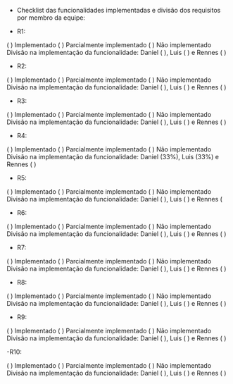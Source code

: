 - Checklist das funcionalidades implementadas e divisão dos requisitos por membro da equipe:

- R1:

( ) Implementado ( ) Parcialmente implementado ( ) Não implementado
Divisão na implementação da funcionalidade: Daniel ( ), Luis ( ) e Rennes ( )

- R2:

( ) Implementado ( ) Parcialmente implementado ( ) Não implementado
Divisão na implementação da funcionalidade: Daniel ( ), Luis ( ) e Rennes ( )

- R3:

( ) Implementado ( ) Parcialmente implementado ( ) Não implementado
Divisão na implementação da funcionalidade: Daniel ( ), Luis ( ) e Rennes ( )

- R4:

( ) Implementado ( ) Parcialmente implementado ( ) Não implementado
Divisão na implementação da funcionalidade: Daniel (33%), Luis (33%) e Rennes ( )

- R5:

( ) Implementado ( ) Parcialmente implementado ( ) Não implementado 
Divisão na implementação da funcionalidade: Daniel ( ), Luis ( ) e Rennes ( 

- R6:

( ) Implementado ( ) Parcialmente implementado ( ) Não implementado
Divisão na implementação da funcionalidade: Daniel ( ), Luis ( ) e Rennes ( )

- R7:

( ) Implementado ( ) Parcialmente implementado ( ) Não implementado
Divisão na implementação da funcionalidade: Daniel ( ), Luis ( ) e Rennes ( )

- R8:

( ) Implementado ( ) Parcialmente implementado ( ) Não implementado
Divisão na implementação da funcionalidade: Daniel ( ), Luis ( ) e Rennes ( )

- R9:

( ) Implementado ( ) Parcialmente implementado ( ) Não implementado
Divisão na implementação da funcionalidade: Daniel ( ), Luis ( ) e Rennes ( )

-R10:

( ) Implementado ( ) Parcialmente implementado ( ) Não implementado
Divisão na implementação da funcionalidade: Daniel ( ), Luis ( ) e Rennes ( )
